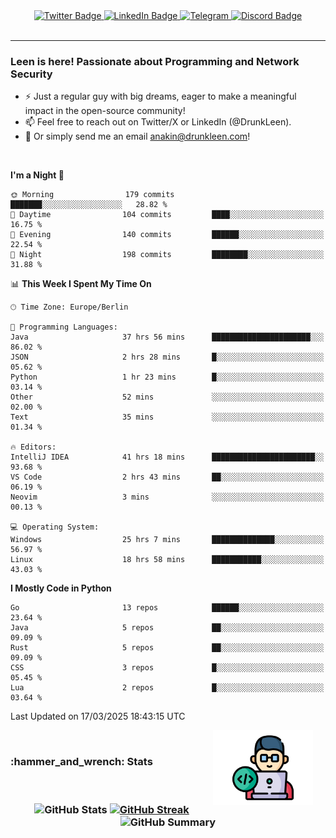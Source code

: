<div id="badges" align="center">
  <a href="https://twitter.com/DrunkLeen">
    <img src="https://img.shields.io/badge/Twitter-blue?style=for-the-badge&logo=twitter&logoColor=white" alt="Twitter Badge"/>
  </a>
  <a href="https://www.instagram.com/reza.df.x">  
    <img src="https://img.shields.io/badge/LinkedIn-skyblue?style=for-the-badge&logo=LinkedIn&logoColor=black" alt="LinkedIn Badge"/>
  </a>
  <a href="http://telegram.me/rezadfx">
    <img src="https://img.shields.io/badge/Telegram-white?style=for-the-badge&logo=telegram&logoColor=blue" alt=Telegram Badge"/>
  </a>
  <a href="https://discord.com/users/DrunkLeen">
    <img src="https://img.shields.io/badge/Discord-gray?style=for-the-badge&logo=discord&logoColor=white" alt="Discord Badge"/>
  </a>
  <br>
  <img src="https://komarev.com/ghpvc/?username=drunkleen&style=flat-square&color=red" alt=""/>
</div>


---



### Leen is here! Passionate about Programming and Network Security

-	:zap: Just a regular guy with big dreams, eager to make a meaningful impact in the open-source community!
-	:mailbox: Feel free to reach out on Twitter/X or LinkedIn (@DrunkLeen).
-	:email: Or simply send me an email [anakin@drunkleen.com](mailto:anakin@drunkleen.com)!



<br>

<!-- <details>
<summary><b>:gear: &nbsp;Git statistics</b></summary>
<br>

[![Top Langs](https://github-readme-stats.vercel.app/api/top-langs/?username=drunkleen&layout=compact&theme=github_dark#gh-dark-mode-only)](https://github.com/drunkleen/github-readme-stats)
[![Top Langs](https://github-readme-stats.vercel.app/api/top-langs/?username=drunkleen&layout=compact&theme=vue#gh-light-mode-only)](https://github.com/drunkleen/github-readme-stats)
[![DrunkLeen's GitHub stats-Dark](https://github-readme-stats.vercel.app/api?username=drunkleen&show_icons=true&theme=github_dark#gh-dark-mode-only)](https://github.com/drunkleen/)
[![DrunkLeen's GitHub stats-Light](https://github-readme-stats.vercel.app/api?username=drunkleen&show_icons=true&theme=vue#gh-light-mode-only)](https://github.com/drunkleen/github-readme-stats)
[![willianrod's wakatime stats](https://github-readme-stats.vercel.app/api/wakatime?username=drunkleen&theme=github_dark#gh-dark-mode-only)](https://github.com/drunkleen/github-readme-stats)
[![willianrod's wakatime stats](https://github-readme-stats.vercel.app/api/wakatime?username=drunkleen&layout=compact&theme=vue#gh-light-mode-only)](https://github.com/drunkleen/github-readme-stats)

</details> -->


<!--START_SECTION:waka-->
**I'm a Night 🦉** 

```text
🌞 Morning                179 commits         ███████░░░░░░░░░░░░░░░░░░   28.82 % 
🌆 Daytime                104 commits         ████░░░░░░░░░░░░░░░░░░░░░   16.75 % 
🌃 Evening                140 commits         ██████░░░░░░░░░░░░░░░░░░░   22.54 % 
🌙 Night                  198 commits         ████████░░░░░░░░░░░░░░░░░   31.88 % 
```


📊 **This Week I Spent My Time On** 

```text
🕑︎ Time Zone: Europe/Berlin

💬 Programming Languages: 
Java                     37 hrs 56 mins      ██████████████████████░░░   86.02 % 
JSON                     2 hrs 28 mins       █░░░░░░░░░░░░░░░░░░░░░░░░   05.62 % 
Python                   1 hr 23 mins        █░░░░░░░░░░░░░░░░░░░░░░░░   03.14 % 
Other                    52 mins             ░░░░░░░░░░░░░░░░░░░░░░░░░   02.00 % 
Text                     35 mins             ░░░░░░░░░░░░░░░░░░░░░░░░░   01.34 % 

🔥 Editors: 
IntelliJ IDEA            41 hrs 18 mins      ███████████████████████░░   93.68 % 
VS Code                  2 hrs 43 mins       ██░░░░░░░░░░░░░░░░░░░░░░░   06.19 % 
Neovim                   3 mins              ░░░░░░░░░░░░░░░░░░░░░░░░░   00.13 % 

💻 Operating System: 
Windows                  25 hrs 7 mins       ██████████████░░░░░░░░░░░   56.97 % 
Linux                    18 hrs 58 mins      ███████████░░░░░░░░░░░░░░   43.03 % 
```

**I Mostly Code in Python** 

```text
Go                       13 repos            ██████░░░░░░░░░░░░░░░░░░░   23.64 % 
Java                     5 repos             ██░░░░░░░░░░░░░░░░░░░░░░░   09.09 % 
Rust                     5 repos             ██░░░░░░░░░░░░░░░░░░░░░░░   09.09 % 
CSS                      3 repos             █░░░░░░░░░░░░░░░░░░░░░░░░   05.45 % 
Lua                      2 repos             █░░░░░░░░░░░░░░░░░░░░░░░░   03.64 % 
```




 Last Updated on 17/03/2025 18:43:15 UTC
<!--END_SECTION:waka-->

<img align='right' height='120' style="margin-right:20px" src='assets/img/programmer.png' alt='Programmer'>


<p align="center">
<br>
<summary><h3><b>:hammer_and_wrench: Stats</b></h3></summary>
<br>

<h3 align="center">
  
![GitHub Stats](http://github-profile-summary-cards.vercel.app/api/cards/stats?username=drunkleen&theme=tokyonight) [![GitHub Streak](https://github-readme-streak-stats.herokuapp.com?user=drunkleen&theme=tokyonight&hide_border=true&date_format=j%20M%5B%20Y%5D&card_width=480)](https://git.io/streak-stats)
![GitHub Summary](http://github-profile-summary-cards.vercel.app/api/cards/profile-details?username=drunkleen&theme=tokyonight)

</h3>
